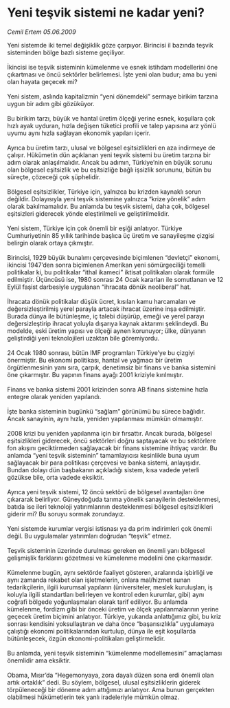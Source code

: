 # Yeni teşvik sistemi ne kadar yeni?

*Cemil Ertem 05.06.2009*

<div class="taraf_structure_2col_1zq">
<div class="margen_n">



 <p>Yeni sistemde iki temel değişiklik göze çarpıyor. Birincisi il bazında teşvik sisteminden bölge bazlı sisteme geçiliyor. <br/><br/>İkincisi ise teşvik sisteminin kümelenme ve esnek istihdam modellerini öne çıkartması ve öncü sektörler belirlemesi. İşte yeni olan budur; ama bu yeni olan hayata geçecek mi? <br/><br/>Yeni sistem, aslında kapitalizmin “yeni dönemdeki” sermaye birikim tarzına uygun bir adım gibi gözüküyor. <br/><br/>Bu birikim tarzı, büyük ve hantal üretim ölçeği yerine esnek, koşullara çok hızlı ayak uyduran, hızla değişen tüketici profili ve talep yapısına arz yönlü uyumu aynı hızla sağlayan ekonomik yapıları içerir. <br/><br/>Ayrıca bu üretim tarzı, ulusal ve bölgesel eşitsizlikleri en aza indirmeye de çalışır. Hükümetin dün açıklanan yeni teşvik sistemi bu üretim tarzına bir adım olarak anlaşılmalıdır. Ancak bu adımın, Türkiye’nin en büyük sorunu olan bölgesel eşitsizlik ve bu eşitsizliğe bağlı işsizlik sorununu, bütün bu süreçte, çözeceği çok şüphelidir. <br/><br/>Bölgesel eşitsizlikler, Türkiye için, yalnızca bu krizden kaynaklı sorun değildir. Dolayısıyla yeni teşvik sistemine yalnızca “krize yönelik” adım olarak bakılmamalıdır. Bu anlamda bu teşvik sistemi, daha çok, bölgesel eşitsizleri giderecek yönde eleştirilmeli ve geliştirilmelidir. <br/><br/>Yeni sistem, Türkiye için çok önemli bir eşiği anlatıyor. Türkiye Cumhuriyetinin 85 yıllık tarihinde başlıca üç üretim ve sanayileşme çizgisi belirgin olarak ortaya çıkmıştır. <br/><br/>Birincisi, 1929 büyük bunalımı çerçevesinde biçimlenen “devletçi” ekonomi, ikincisi 1947’den sonra biçimlenen Amerikan yeni sömürgeciliği temelli politikalar ki, bu politikalar “ithal ikameci” iktisat politikaları olarak formüle edilmiştir. Üçüncüsü ise, 1980 sonrası 24 Ocak kararları ile somutlanan ve 12 Eylül faşist darbesiyle uygulanan “ihracata dönük neoliberal” hat. <br/><br/>İhracata dönük politikalar düşük ücret, kısılan kamu harcamaları ve değersizleştirilmiş yerel parayla artacak ihracat üzerine inşa edilmiştir. Burada dünya ile bütünleşme, iç talebi düşürüp, emeği ve yerel parayı değersizleştirip ihracat yoluyla dışarıya kaynak aktarımı şeklindeydi. Bu modelde, eski üretim yapısı ve ölçeği aynen korunuyor; ülke, dünyanın geliştirdiği yeni teknolojileri uzaktan bile göremiyordu. <br/><br/>24 Ocak 1980 sonrası, bütün IMF programları Türkiye’ye bu çizgiyi önermiştir. Bu ekonomi politikası, hantal ve yağmacı bir üretim örgütlenmesinin yanı sıra, çarpık, denetimsiz bir finans ve banka sistemini öne çıkarmıştır. Bu yapının finans ayağı 2001 kriziyle kırılmıştır. <br/><br/>Finans ve banka sistemi 2001 krizinden sonra AB finans sistemine hızla entegre olarak yeniden yapılandı. <br/><br/>İşte banka sisteminin bugünkü “sağlam” görünümü bu sürece bağlıdır. Ancak sanayinin, aynı hızla, yeniden yapılanması mümkün olmamıştır. <br/><br/>2008 krizi bu yeniden yapılanma için bir fırsattır. Ancak burada, bölgesel eşitsizlikleri giderecek, öncü sektörleri doğru saptayacak ve bu sektörlere fon akışını geciktirmeden sağlayacak bir finans sistemine ihtiyaç vardır. Bu anlamda “yeni teşvik sisteminin” tamamlayıcısı kesinlikle buna uyum sağlayacak bir para politikası çerçevesi ve banka sistemi, anlayışıdır. Bundan dolayı dün başbakanın açıkladığı sistem, kısa vadede yeterli gözükse bile, orta vadede eksiktir. <br/><br/>Ayrıca yeni teşvik sistemi, 12 öncü sektörü de bölgesel avantajları öne çıkararak belirliyor. Güneydoğuda tarıma yönelik sanayilerin desteklenmesi, batıda ise ileri teknoloji yatırımlarının desteklenmesi bölgesel eşitsizlikleri giderir mi? Bu soruyu sormak zorundayız. <br/><br/>Yeni sistemde kurumlar vergisi istisnası ya da prim indirimleri çok önemli değil. Bu uygulamalar yatırımları doğrudan “teşvik” etmez. <br/><br/>Teşvik sisteminin üzerinde durulması gereken en önemli yanı bölgesel gelişmişlik farklarını gözetmesi ve kümelenme modelini öne çıkarmasıdır. <br/><br/>Kümelenme bugün, aynı sektörde faaliyet gösteren, aralarında işbirliği ve aynı zamanda rekabet olan işletmelerin, onlara mal/hizmet sunan tedarikçilerin, ilgili kurumsal yapıların (üniversiteler, meslek kuruluşları, iş koluyla ilgili standartları belirleyen ve kontrol eden kurumlar, gibi) aynı coğrafi bölgede yoğunlaşmaları olarak tarif ediliyor. Bu anlamda kümelenme, fordizm gibi bir önceki üretim ve ölçek yapılanmalarının yerine geçecek üretim biçimini anlatıyor. Türkiye, yukarıda anlattığımız gibi, bu kriz sonrası kendisini yoksullaştıran ve daha önce “başarısızlıkla” uygulamaya çalıştığı ekonomi politikalarından kurtulup, dünya ile eşit koşullarda bütünleşecek, özgün ekonomi-politikaları geliştirmelidir. <br/><br/>Bu anlamda, yeni teşvik sisteminin “kümelenme modellemesini” amaçlaması önemlidir ama eksiktir. <br/><br/>Obama, Mısır’da “Hegemonyaya, zora dayalı düzen sona erdi önemli olan artık ortaklık” dedi. Bu söylem, bölgesel, ulusal eşitsizliklerin giderek törpüleneceği bir döneme adım attığımızı anlatıyor. Ama bunun gerçekten olabilmesi hükümetlerin tek yanlı iradeleriyle mümkün olmaz.</p>
<br/>
<br/>
<br/>



<br/>


<div id="taraf_not">
</div>

</div>


</div>
